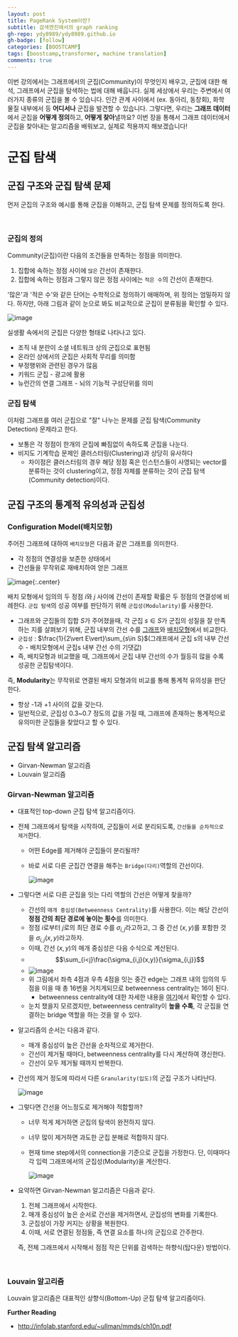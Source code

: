 ```yaml
---
layout: post
title: PageRank System이란?
subtitle: 검색엔진에서의 graph ranking
gh-repo: ydy8989/ydy8989.github.io
gh-badge: [follow]
categories: [BOOSTCAMP]
tags: [boostcamp,transformer, machine translation]
comments: true
---
```


이번 강의에서는 그래프에서의 군집(Community)이 무엇인지 배우고, 군집에 대한 해석, 그래프에서 군집을 탐색하는 법에 대해 배웁니다. 실제 세상에서 우리는 주변에서 여러가지 종류의 군집을 볼 수 있습니다. 인간 관계 사이에서 (ex. 동아리, 동창회), 화학 물질 내부에서 등 **어디서나** 군집을 발견할 수 있습니다. 그렇다면, 우리는 **그래프 데이터**에서 군집을 **어떻게 정의**하고, **어떻게 찾아**낼까요? 이번 장을 통해서 그래프 데이터에서 군집을 찾아내는 알고리즘을 배워보고, 실제로 적용까지 해보겠습니다!



# 군집 탐색

## 군집 구조와 군집 탐색 문제

먼저 군집의 구조와 예시를 통해 군집을 이해하고, 군집 탐색 문제를 정의하도록 한다. 

<br>

### 군집의 정의

Community(군집)이란 다음의 조건들을 만족하는 정점을 의미한다. 

1. 집합에 속하는 정점 사이에 `많은` 간선이 존재한다. 
2. 집합에 속하는 정점과 그렇지 않은 정점 사이에는 `적은 수`의 간선이 존재한다.

'많은'과 '적은 수'와 같은 단어는 수학적으로 정의하기 애매하며, 위 정의는 엄밀하지 않다. 하지만, 아래 그림과 같이 눈으로 봐도 비교적으로 군집이 분류됨을 확인할 수 있다. 

![image](https://user-images.githubusercontent.com/38639633/108942074-a4aff180-7699-11eb-8677-24b3ab5616c7.png)

 

실생활 속에서의 군집은 다양한 형태로 나타나고 있다. 

- 조직 내 분란이 소셜 네트워크 상의 군집으로 표현됨
- 온라인 상에서의 군집은 사회적 무리를 의미함
- 부정행위와 관련된 경우가 많음
- 키워드 군집 - 광고에 활용
- 뉴런간의 연결 그래프 - 뇌의 기능적 구성단위를 의미



### **군집 탐색**

이처럼 그래프를 여러 군집으로 "잘" 나누는 문제를 군집 탐색(Community Detection) 문제라고 한다. 

- 보통은 각 정점이 한개의 군집에 빠짐없이 속하도록 군집을 나눈다. 
- 비지도 기계학습 문제인 클러스터링(Clustering)과 상당히 유사하다
	- 차이점은 클러스터링의 경우 해당 정점 혹은 인스턴스들이 사영되는 vector를 분류하는 것이 clustering이고, 정점 자체를 분류하는 것이 군집 탐색(Community detection)이다. 



## 군집 구조의 통계적 유의성과 군집성

### Configuration Model(배치모형)

주어진 그래프에 대하여 `배치모형`은 다음과 같은 그래프를 의미한다. 

- 각 정점의 연결성을 보존한 상태에서 
- 간선들을 무작위로 재배치하여 얻은 그래프

![image](https://user-images.githubusercontent.com/38639633/108982835-8ebe2300-76d1-11eb-88a8-1e6855acf188.png){:.center}

배치 모형에서 임의의 두 정점 $i$와 $j$ 사이에 간선이 존재할 확률은 두 정점의 연결성에 비례한다. `군집 탐색`의  성공 여부를 판단하기 위해 `군집성(Modularity)`를 사용한다. 

- 그래프와 군집들의 집합 $S$가 주어졌을때, 각 군집 $s\in S$가 군집의 성질을 잘 만족하는 지를 살펴보기 위해, 군집 내부의 간선 수를 <u>그래프</u>와 <u>배치모형</u>에서 비교한다. 
- `군집성` : $\frac{1}{2\vert E\vert}\sum_{s\in S}$(그래프에서 군집 s의 내부 간선 수 - 배치모형에서 군집s 내부 간선 수의 기댓값)
- 즉, 배치모형과 비교했을 때, 그래프에서 군집 내부 간선의 수가 월등히 많을 수록 성공한 군집탐색이다.



즉, **Modularity**는 무작위로 연결된 배치 모형과의 비교를 통해 통계적 유의성을 판단한다. 

-  항상 -1과 +1 사이의 값을 갖는다.
- 일반적으로, 군집성 0.3~0.7 정도의 값을 가질 때, 그래프에 존재하는 통계적으로 유의미한 군집들을 찾았다고 할 수 있다. 



## 군집 탐색 알고리즘

- Girvan-Newman 알고리즘
- Louvain 알고리즘



### Girvan-Newman 알고리즘

- 대표적인 top-down 군집 탐색 알고리즘이다. 

- 전체 그래프에서 탐색을 시작하여, 군집들이 서로 분리되도록, `간선들을 순차적으로 제거`한다.

	- 어떤 Edge를 제거해야 군집들이 분리될까?

	- 바로 서로 다른 군집간 연결을 해주는 `Bridge(다리)`역할의 간선이다.

		![image](https://user-images.githubusercontent.com/38639633/108986221-3e48c480-76d5-11eb-81f2-4596dc2aa9a9.png)

- 그렇다면 서로 다른 군집을 잇는 다리 역할의 간선은 어떻게 찾을까?

	- 간선의 `매개 중심성(Betweenness Centrality)`를 사용한다. 이는 해당 간선이 **정점 간의 최단 경로에 놓이는 횟수**를 의미한다.
	- 정점 $i$로부터 $j$로의 최단 경로 수를 $\sigma_{i,j}$라고하고, 그 중 간선 $(x,y)$를 포함한 것을 $\sigma_{i,j}(x,y)$라고하자.
	- 이때, 간선 $(x,y)$의 매개 중심성은 다음 수식으로 계산된다.
	- $$\sum_{i<j}\frac{\sigma_{i,j}(x,y)}{\sigma_{i,j}}$$
	- ![image](https://user-images.githubusercontent.com/38639633/108986747-d0e96380-76d5-11eb-925a-bf1df213f377.png)
	- 위 그림에서 좌측 4점과 우측 4점을 잇는 중간 edge는 그래프 내의 임의의 두 점을 이을 때 총 16번을 거치게되므로 betweenness centrality는 16이 된다. 
		- betweenness centrality에 대한 자세한 내용을 [여기](https://frhyme.github.io/python-lib/network-centrality/#betweenness-centrality)에서 확인할 수 있다. 
	- 눈치 챘을지 모르겠지만, betweenness centrality이 **높을 수록**, 각 군집을 연결하는 bridge 역할을 하는 것을 알 수 있다. 

- 알고리즘의 순서는 다음과 같다. 

	- 매개 중심성이 높은 간선을 순차적으로 제거한다. 
	- 간선이 제거될 때마다, betweenness centrality를 다시 계산하여 갱신한다. 
	- 간선이 모두 제거될 때까지 반복한다. 

- 간선의 제거 정도에 따라서 다른 `Granularity(입도)`의 군집 구조가 나타난다.

	![image](https://user-images.githubusercontent.com/38639633/108989963-8cf85d80-76d9-11eb-93be-620dec58f69c.png)

- 그렇다면 간선을 어느정도로 제거해야 적합할까?

	- 너무 적게 제거하면 군집의 탐색이 완전하지 않다.

	- 너무 많이 제거하면 과도한 군집 분해로 적합하지 않다. 

	- 현재 time step에서의 connection을 기준으로 군집을 가정한다. 단, 이때마다 각 입력 그래프에서의 군집성(Modularity)을 계산한다.

		![image](https://user-images.githubusercontent.com/38639633/108990201-dfd21500-76d9-11eb-88c9-4ababda91b21.png)

- 요약하면 Girvan-Newman 알고리즘은 다음과 같다.

	1. 전체 그래프에서 시작한다.
	2. 매개 중심성이 높은 순서로 간선을 제거하면서, 군집성의 변화를 기록한다.
	3. 군집성이 가장 커지는 상황을 복원한다.
	4. 이때, 서로 연결된 정점들, 즉 연결 요소를 하나의 군집으로 간주한다. 

	즉, 전체 그래프에서 시작해서 점점 작은 단위를 검색하는 하향식(탑다운) 방법이다. 

​	

### Louvain 알고리즘

Louvain 알고리즘은 대표적인 상향식(Bottom-Up) 군집 탐색 알고리즘이다. 









**Further Reading**

- http://infolab.stanford.edu/~ullman/mmds/ch10n.pdf

